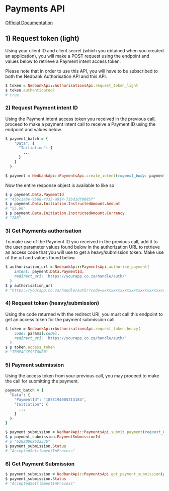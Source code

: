 # Payments API

[Official Documentation](https://apim.nedbank.co.za/static/docs/payments-oauth)

## 1) Request token (light)

Using your client ID and client secret (which you obtained when you created an application), you will make a POST request using the endpoint and values below to retrieve a Payment intent access token.

Please note that in order to use this API, you will have to be subscribed to both the Nedbank Authorisation API and this API.

```ruby
$ token = NedbankApi::AuthorisationsApi.request_token_light
$ token.authenticated?
# true
```

### 2) Request Payment intent ID

Using the Payment intent access token you received in the previous call, proceed to make a payment intent call to receive a Payment ID using the endpoint and values below.


```ruby
$ payment_batch = {
    "Data": {
      "Initiation": {
        ...
      }
    }
  }

$ payment = NedbankApi::PaymentsApi.create_intent(request_body: payment_batch)
```

Now the entire response object is available to like so
```ruby
$ p payment.Data.PaymentId
# "456c1abe-9568-4335-a914-73bd1df0085f"
$ p payment.Data.Initiation.InstructedAmount.Amount
# "55.60"
$ p payment.Data.Initiation.InstructedAmount.Currency
# "ZAR"
```

### 3) Get Payments authorisation

To make use of the Payment ID you received in the previous call, add it to the user parameter values found below in the authorization URL to retrieve an access code that you will use to get a heavy/submission token. Make use of the url and values found below.

```ruby
$ authorisation_url = NedbankApi::PaymentsApi.authorise_payment(
    intent: payment.Data.PaymentId,
    redirect_uri: 'https://yourapp.co.za/handle/auth/'
  )
$ p authorisation_url
# "https://yourapp.co.za/handle/auth/?code=xxxxxxxxxxxxxxxxxxxxxxxxxxxx"
```

### 4) Request token (heavy/submission)

Using the code returned with the redirect URI, you must call this endpoint to get an access token for the payment submission call.

```ruby
$ token = NedbankApi::AuthorisationsApi.request_token_heavy(
    code: params[:code],
    redirect_uri: 'https://yourapp.co.za/handle/auth/'
  )
$ p token.access_token
# "TEMPACCESSTOKEN"
```

### 5) Payment submission

Using the access token from your previous call, you may proceed to make the call for submitting the payment.

```ruby
payment_batch = {
  "Data": {
    "PaymentId": "1878194005213184",
    "Initiation": {
      ...
    }
  }
}

$ payment_submission = NedbankApi::PaymentsApi.submit_payment(request_body: payment_batch)
$ p payment_submission.PaymentSubmissionId
# p "62820068622336"
$ payment_submission.Status
# "AcceptedSettlementInProcess"
```

### 6) Get Payment Submission

```ruby
$ payment_submission = NedbankApi::PaymentsApi.get_payment_submission(payment_submission_id: "1878194005213184")
$ payment_submission.Status
# "AcceptedSettlementInProcess"
```
